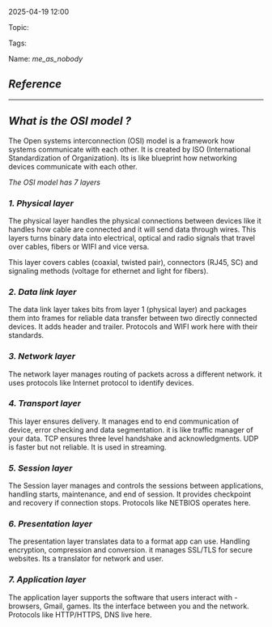 
2025-04-19 12:00

Topic: 

Tags: 

Name: *me_as_nobody*
## *Reference*



---

## *What is the OSI model ?*

The Open systems interconnection (OSI) model is a framework how systems communicate with each other. It is created by ISO (International Standardization of Organization).
Its is like blueprint how networking devices communicate with each other.

*The OSI model has 7 layers*
### *1. Physical layer*

The physical layer handles the physical connections between devices like it handles how cable are connected and it will send data through wires. This layers turns binary data into electrical, optical and radio signals that travel over cables, fibers or WIFI and vice versa.

This layer covers cables (coaxial, twisted pair), connectors (RJ45, SC) and signaling methods (voltage for ethernet and light for fibers).

### *2. Data link layer*

The data link layer takes bits from layer 1 (physical layer) and packages them into frames for reliable data transfer between two directly connected devices.
It adds header and trailer. Protocols and WIFI work here with their standards.

### *3. Network layer*

The network layer manages routing of packets across a different network. it uses protocols like Internet protocol to identify devices.

### *4. Transport layer*

This layer ensures delivery. It manages end to end communication of device, error checking and data segmentation. it is like traffic manager of your data.
TCP ensures three level handshake and acknowledgments. UDP is faster but not reliable. It is used in streaming.

### *5. Session layer*

The Session layer manages and controls the sessions between applications, handling starts, maintenance, and end of session.
It provides checkpoint and recovery if connection stops.
Protocols like NETBIOS operates here.

### *6. Presentation layer*

The presentation layer translates data to a format app can use. Handling encryption, compression and conversion. it manages SSL/TLS for secure websites. Its a translator for network and user.


### *7. Application layer*

The application layer supports the software that users interact with - browsers, Gmail, games.
Its the interface between you and the network.
Protocols like HTTP/HTTPS, DNS live here.

